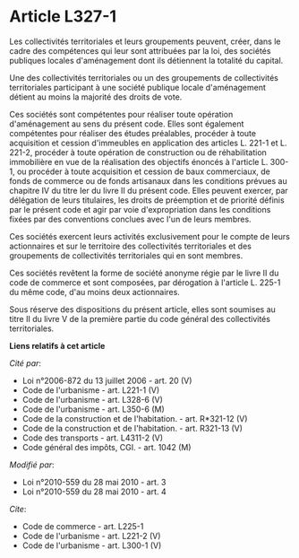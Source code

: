 # Article L327-1

Les collectivités territoriales et leurs groupements peuvent, créer, dans le cadre des compétences qui leur sont attribuées
par la loi, des sociétés publiques locales d'aménagement dont ils détiennent la totalité du capital. 

Une des collectivités territoriales ou un des groupements de collectivités territoriales participant à une société publique
locale d'aménagement détient au moins la majorité des droits de vote. 

Ces sociétés sont compétentes pour réaliser toute opération d'aménagement au sens du présent code. Elles sont également
compétentes pour réaliser des études préalables, procéder à toute acquisition et cession d'immeubles en application des
articles L. 221-1 et L. 221-2, procéder à toute opération de construction ou de réhabilitation immobilière en vue de la
réalisation des objectifs énoncés à l'article L. 300-1, ou procéder à toute acquisition et cession de baux commerciaux, de
fonds de commerce ou de fonds artisanaux dans les conditions prévues au chapitre IV du titre Ier du livre II du présent code.
Elles peuvent exercer, par délégation de leurs titulaires, les droits de préemption et de priorité définis par le présent
code et agir par voie d'expropriation dans les conditions fixées par des conventions conclues avec l'un de leurs membres. 

Ces sociétés exercent leurs activités exclusivement pour le compte de leurs actionnaires et sur le territoire des
collectivités territoriales et des groupements de collectivités territoriales qui en sont membres. 

Ces sociétés revêtent la forme de société anonyme régie par le livre II du code de commerce et sont composées, par dérogation
à l'article L. 225-1 du même code, d'au moins deux actionnaires. 

Sous réserve des dispositions du présent article, elles sont soumises au titre II du livre V de la première partie du code
général des collectivités territoriales.

**Liens relatifs à cet article**

_Cité par_:

  - Loi n°2006-872 du 13 juillet 2006 - art. 20 (V)
  - Code de l'urbanisme - art. L221-1 (V)
  - Code de l'urbanisme - art. L328-6 (V)
  - Code de l'urbanisme - art. L350-6 (M)
  - Code de la construction et de l'habitation. - art. R*321-12 (V)
  - Code de la construction et de l'habitation. - art. R321-13 (V)
  - Code des transports - art. L4311-2 (V)
  - Code général des impôts, CGI. - art. 1042 (M)

_Modifié par_:

  - Loi n°2010-559 du 28 mai 2010 - art. 3
  - Loi n°2010-559 du 28 mai 2010 - art. 4

_Cite_:

  - Code de commerce - art. L225-1
  - Code de l'urbanisme - art. L221-2 (V)
  - Code de l'urbanisme - art. L300-1 (V)
